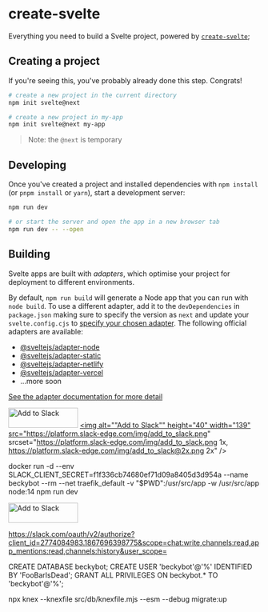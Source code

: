 # create-svelte

Everything you need to build a Svelte project, powered by [`create-svelte`](https://github.com/sveltejs/kit/tree/master/packages/create-svelte);

## Creating a project

If you're seeing this, you've probably already done this step. Congrats!

```bash
# create a new project in the current directory
npm init svelte@next

# create a new project in my-app
npm init svelte@next my-app
```

> Note: the `@next` is temporary

## Developing

Once you've created a project and installed dependencies with `npm install` (or `pnpm install` or `yarn`), start a development server:

```bash
npm run dev

# or start the server and open the app in a new browser tab
npm run dev -- --open
```

## Building

Svelte apps are built with _adapters_, which optimise your project for deployment to different environments.

By default, `npm run build` will generate a Node app that you can run with `node build`. To use a different adapter, add it to the `devDependencies` in `package.json` making sure to specify the version as `next` and update your `svelte.config.cjs` to [specify your chosen adapter](https://kit.svelte.dev/docs#configuration-adapter). The following official adapters are available:

- [@sveltejs/adapter-node](https://github.com/sveltejs/kit/tree/master/packages/adapter-node)
- [@sveltejs/adapter-static](https://github.com/sveltejs/kit/tree/master/packages/adapter-static)
- [@sveltejs/adapter-netlify](https://github.com/sveltejs/kit/tree/master/packages/adapter-netlify)
- [@sveltejs/adapter-vercel](https://github.com/sveltejs/kit/tree/master/packages/adapter-vercel)
- ...more soon

[See the adapter documentation for more detail](https://kit.svelte.dev/docs#adapters)




  <a href="https://slack.com/oauth/v2/authorize?scope=app_mentions:read,channels:history,channels:read,chat:write&client_id=2774084983.1867696398775"><img alt="Add to Slack" height="40" width="139" src="https://platform.slack-edge.com/img/add_to_slack.png" srcset="https://platform.slack-edge.com/img/add_to_slack.png 1x, https://platform.slack-edge.com/img/add_to_slack@2x.png 2x" /></a>
  <a href="https://slack.com/oauth/v2/authorize?client_id=2774084983.1867696398775"><img alt=""Add to Slack"" height="40" width="139" src="https://platform.slack-edge.com/img/add_to_slack.png" srcset="https://platform.slack-edge.com/img/add_to_slack.png 1x, https://platform.slack-edge.com/img/add_to_slack@2x.png 2x" /></a>





docker run -d --env SLACK_CLIENT_SECRET=f1f336cb74680ef71d09a8405d3d954a --name beckybot --rm --net traefik_default -v "$PWD":/usr/src/app -w /usr/src/app node:14 npm run dev












<a href="https://slack.com/oauth/v2/authorize?client_id=2774084983.1867696398775&scope=chat:write,channels:read,app_mentions:read,channels:history&user_scope="><img alt="Add to Slack" height="40" width="139" src="https://platform.slack-edge.com/img/add_to_slack.png" srcSet="https://platform.slack-edge.com/img/add_to_slack.png 1x, https://platform.slack-edge.com/img/add_to_slack@2x.png 2x" /></a>



https://slack.com/oauth/v2/authorize?client_id=2774084983.1867696398775&scope=chat:write,channels:read,app_mentions:read,channels:history&user_scope=



<meta name="slack-app-id" content="A01RHLGBQNT">





CREATE DATABASE beckybot;
CREATE USER 'beckybot'@'%' IDENTIFIED BY 'FooBarIsDead';
GRANT ALL PRIVILEGES ON beckybot.* TO 'beckybot'@'%';




npx knex --knexfile src/db/knexfile.mjs --esm --debug migrate:up

